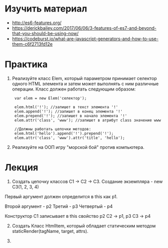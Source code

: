 # Изучить материал
+ http://es6-features.org/
+ https://derickbailey.com/2017/06/06/3-features-of-es7-and-beyond-that-you-should-be-using-now/
+ https://codeburst.io/what-are-javascript-generators-and-how-to-use-them-c6f2713fd12e

# Практика

1) Реализуйте класс Elem, который параметром принимает селектор одного HTML элемента и затем может выполнять с ним различные операции. Класс должен работать следующим образом:

        var elem = new Elem('селектор');

        elem.html('!'); //запишет в текст элемента '!'
        elem.append('!'); //запишет в конец элемента '!'
        elem.prepend('!'); //запишет в начало элемента '!'
        elem.attr('class', 'www'); //запишет в атрибут class значение www

        //Должны работать цепочки методов:
        elem.html('hello').append('!').prepend('!');
        elem.attr('class', 'www').attr('title', 'hello');


2)  Реализуйте на ООП игру "морской бой" против компьютера.


# Лекция

1) Создать цепочку классов C1 -> C2 -> C3.
Создание экземпляра - new C3(1, 2, 3, 4)

Первый аргумент должен определится в this как p1.

Второй аргумент - p2
Третий - p3
Четвертый - p4

Конструктор C1 записывает в this свойство p2
С2 -> p1, p3
C3 -> p4

2) Создать Класс HtmlItem, который обладает статическим методом staticRender(tagName, target, attrs).

3)